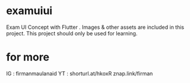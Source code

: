 # examuiui
Exam UI Concept with Flutter . 
Images & other assets are included in this project.
This project should only be used for learning. 

# for more
IG : firmanmaulanaid
YT : shorturl.at/hkoxR
znap.link/firman